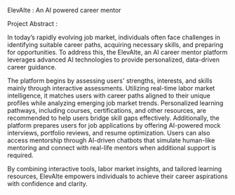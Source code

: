 ElevAIte : An AI powered career mentor 

Project Abstract : 

In today’s rapidly evolving job market, individuals often face challenges in identifying suitable career paths, acquiring necessary skills, and preparing for opportunities. To address this, the ElevAIte, an AI career mentor platform leverages advanced AI technologies to provide personalized, data-driven career guidance.

The platform begins by assessing users' strengths, interests, and skills mainly through interactive assessments. Utilizing real-time labor market intelligence, it matches users with career paths aligned to their unique profiles while analyzing emerging job market trends. Personalized learning pathways, including courses, certifications, and other resources, are recommended to help users bridge skill gaps effectively.
Additionally, the platform prepares users for job applications by offering AI-powered mock interviews, portfolio reviews, and resume optimization. Users can also access mentorship through AI-driven chatbots that simulate human-like mentoring and connect with real-life mentors when additional support is required.

By combining interactive tools, labor market insights, and tailored learning resources, ElevAIte empowers individuals to achieve their career aspirations with confidence and clarity.

